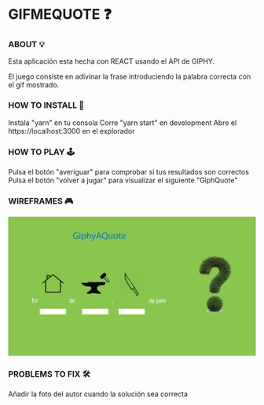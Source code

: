 # GIFMEQUOTE ❓

### ABOUT 💡

Esta aplicación esta hecha con REACT usando el API de GIPHY.

El juego consiste en adivinar la frase introduciendo la palabra correcta con el gif mostrado.

### HOW TO INSTALL 🔌

Instala "yarn" en tu consola
Corre "yarn start" en development
Abre el https://localhost:3000 en el explorador

### HOW TO PLAY 🕹

Pulsa el botón "averiguar" para comprobar si tus resultados son correctos
Pulsa el botón "volver a jugar" para visualizar el siguiente "GiphQuote"

### WIREFRAMES 🎮

![](./WIREFRAME.png)

### PROBLEMS TO FIX 🛠

Añadir la foto del autor cuando la solución sea correcta
